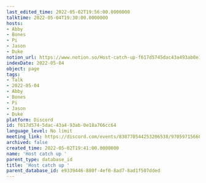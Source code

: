 ```yaml
---
last_edited_time: 2022-05-02T19:56:00.0000000
talktime: 2022-05-04T19:30:00.0000000
hosts:
- Abby
- Bones
- Pi
- Jason
- Duke
notion_url: https://www.notion.so/Host-catch-up-f617d5745dac43a493ab0e18a766cc64
indexDate: 2022-05-04
object: page
tags:
- Talk
- 2022-05-04
- Abby
- Bones
- Pi
- Jason
- Duke
platform: Discord
id: f617d574-5dac-43a4-93ab-0e18a766cc64
language_level: No limit
meeting_link: https://discord.com/events/830770544253206538/970597156681568276
archived: false
created_time: 2022-05-02T19:41:00.0000000
name: 'Host catch up '
parent_type: database_id
title: 'Host catch up '
parent_database_id: e9339446-880f-4ef0-8ad7-8ad1f507dded
---
```






